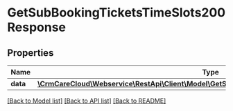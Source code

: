 # GetSubBookingTicketsTimeSlots200Response

## Properties
Name | Type | Description | Notes
------------ | ------------- | ------------- | -------------
**data** | [**\CrmCareCloud\Webservice\RestApi\Client\Model\GetSubBookingTicketsTimeSlots200ResponseData**](GetSubBookingTicketsTimeSlots200ResponseData.md) |  | [optional] 

[[Back to Model list]](../../README.md#documentation-for-models) [[Back to API list]](../../README.md#documentation-for-api-endpoints) [[Back to README]](../../README.md)

